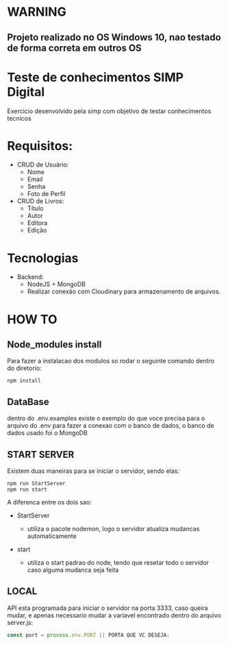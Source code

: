 # WARNING

## Projeto realizado no OS Windows 10, nao testado de forma correta em outros OS

# Teste de conhecimentos SIMP Digital

Exercicio desenvolvido pela simp com objetivo de testar conhecimentos tecnicos

# Requisitos:

- CRUD de Usuário:
	- Nome
	- Email
	- Senha
	- Foto de Perfil
- CRUD de Livros:
	- Título
	- Autor
	- Editora
	- Edição

# Tecnologias

- Backend:
    - NodeJS + MongoDB
	- Realizar conexão com Cloudinary para armazenamento de arquivos.

# HOW TO

## Node_modules install

Para fazer a instalacao dos modulos so rodar o seguinte comando dentro do diretorio:

```
npm install
```

## DataBase

dentro do .env.examples existe o exemplo do que voce precisa para o arquivo do .env para fazer a conexao com o banco de dados, o banco de dados usado foi o MongoDB

## START SERVER

Existem duas maneiras para se iniciar o servidor, sendo elas:

```
npm run StartServer
npm run start
```

A diferenca entre os dois sao:

- StartServer
    - utiliza o pacote nodemon, logo o servidor atualiza mudancas automaticamente

- start
    - utiliza o start padrao do node, tendo que resetar todo o servidor caso alguma mudanca seja feita

## LOCAL

API esta programada para iniciar o servidor na porta 3333, caso queira mudar, e apenas necessario mudar a variavel encontrado dentro do arquivo server.js:

```javascript
const port = process.env.PORT || PORTA QUE VC DESEJA;
```